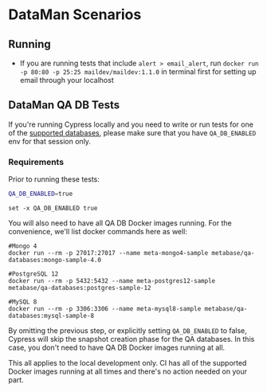# DataMan Scenarios

## Running

- If you are running tests that include `alert > email_alert`, run `docker run -p 80:80 -p 25:25 maildev/maildev:1.1.0` in terminal first for setting up email through your localhost

## DataMan QA DB Tests

If you're running Cypress locally and you need to write or run tests for one of the [supported databases](https://github.com/dataman/dataman-qa), please make sure that you have `QA_DB_ENABLED` env for that session only.

### Requirements

Prior to running these tests:

```bash
QA_DB_ENABLED=true
```

```fish
set -x QA_DB_ENABLED true
```


You will also need to have all QA DB Docker images running. For the convenience, we'll list docker commands here as well:

```shell
#Mongo 4
docker run --rm -p 27017:27017 --name meta-mongo4-sample metabase/qa-databases:mongo-sample-4.0

#PostgreSQL 12
docker run --rm -p 5432:5432 --name meta-postgres12-sample metabase/qa-databases:postgres-sample-12

#MySQL 8
docker run --rm -p 3306:3306 --name meta-mysql8-sample metabase/qa-databases:mysql-sample-8
```

By omitting the previous step, or explicitly setting `QA_DB_ENABLED` to false, Cypress will skip the snapshot creation phase for the QA databases. In this case, you don't need to have QA DB Docker images running at all.

This all applies to the local development only. CI has all of the supported Docker images running at all times and there's no action needed on your part.

